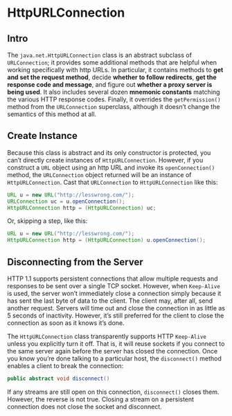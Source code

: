 # HttpURLConnection

## Intro

The `java.net.HttpURLConnection` class is an abstract subclass of `URLConnection`; it provides some additional methods that are helpful when working specifically with http URLs. In particular, it contains methods to **get and set the request method**, decide **whether to follow redirects**, **get the response code and message**, and figure out **whether a proxy server is being used**. It also includes several dozen **mnemonic constants** matching the various HTTP response codes. Finally, it overrides the `getPermission()` method from the `URLConnection` superclass, although it doesn’t change the semantics of this method at all.

## Create Instance

Because this class is abstract and its only constructor is protected, you can’t directly create instances of `HttpURLConnection`. However, if you construct a `URL` object using an http URL and invoke its `openConnection()` method, the `URLConnection` object returned will be an instance of `HttpURLConnection`. Cast that `URLConnection` to `HttpURLConnection` like this:

```java
URL u = new URL("http://lesswrong.com/");
URLConnection uc = u.openConnection();
HttpURLConnection http = (HttpURLConnection) uc;
```

Or, skipping a step, like this:

```java
URL u = new URL("http://lesswrong.com/");
HttpURLConnection http = (HttpURLConnection) u.openConnection();
```

## Disconnecting from the Server

HTTP 1.1 supports persistent connections that allow multiple requests and responses to be sent over a single TCP socket. However, when `Keep-Alive` is used, the server won’t immediately close a connection simply because it has sent the last byte of data to the client. The client may, after all, send another request. Servers will time out and close the connection in as little as 5 seconds of inactivity. However, it’s still preferred for the client to close the connection as soon as it knows it’s done.

The `HttpURLConnection` class transparently supports HTTP `Keep-Alive` unless you explicitly turn it off. That is, it will reuse sockets if you connect to the same server again before the server has closed the connection. Once you know you’re done talking to a particular host, the `disconnect()` method enables a client to break the connection:

```java
public abstract void disconnect()
```

If any streams are still open on this connection, `disconnect()` closes them. However, the reverse is not true. Closing a stream on a persistent connection does not close the socket and disconnect.
